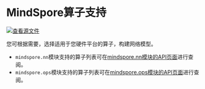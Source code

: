 # MindSpore算子支持

[![查看源文件](https://gitee.com/mindspore/docs/raw/r1.6/resource/_static/logo_source.png)](https://gitee.com/mindspore/docs/blob/r1.6/docs/mindspore/note/source_zh_cn/operator_list_ms.md)

您可根据需要，选择适用于您硬件平台的算子，构建网络模型。

- `mindspore.nn`模块支持的算子列表可在[mindspore.nn模块的API页面](https://www.mindspore.cn/docs/api/zh-CN/r1.6/api_python/mindspore.nn.html)进行查阅。
- `mindspore.ops`模块支持的算子列表可在[mindspore.ops模块的API页面](https://www.mindspore.cn/docs/api/zh-CN/r1.6/api_python/mindspore.ops.html)进行查阅。
